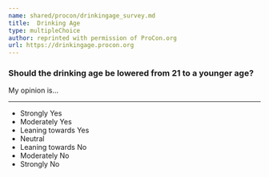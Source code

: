 ```yaml
---
name: shared/procon/drinkingage_survey.md
title:  Drinking Age 
type: multipleChoice
author: reprinted with permission of ProCon.org
url: https://drinkingage.procon.org 
---
```


###  Should the drinking age be lowered from 21 to a younger age?

My opinion is...

---

- Strongly Yes
- Moderately Yes
- Leaning towards Yes
- Neutral
- Leaning towards No
- Moderately No
- Strongly No

